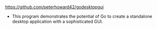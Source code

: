 https://github.com/peterhoward42/godesktopgui
- This program demonstrates the potential of Go to create a standalone desktop application with a sophisticated GUI.
